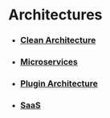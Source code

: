 # Architectures

- ### [Clean Architecture](https://github.com/MohammadAsgharian/Learn-Resource/blob/main/resources/architectures/clean-architecture.md)
- ### [Microservices](https://github.com/MohammadAsgharian/Learn-Resource/blob/main/resources/architectures/microservice.md)
- ### [Plugin Architecture](https://github.com/MohammadAsgharian/Learn-Resource/blob/main/resources/architectures/plugin-architecture.md)
- ### [SaaS](https://github.com/MohammadAsgharian/Learn-Resource/blob/main/resources/architectures/saas.md)
